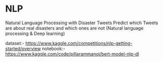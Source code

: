 # NLP
Natural Language Processing with Disaster Tweets Predict which Tweets are about real disasters and which ones are not (Natural language processing &amp; Deep learning)

dataset:- https://www.kaggle.com/competitions/nlp-getting-started/overview
notebook:- https://www.kaggle.com/code/pillarammanoj/bert-model-nlp-dl
